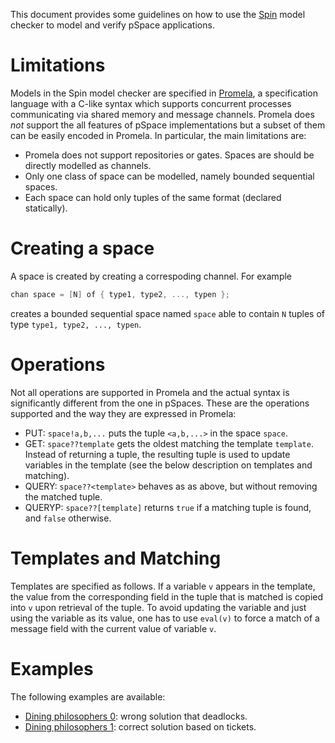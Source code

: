 This document provides some guidelines on how to use the [Spin](http://spinroot.com/) model checker to model and verify pSpace applications.

# Limitations
Models in the Spin model checker are specified in [Promela](http://spinroot.com/spin/Man/Intro.html), a specification language with a C-like syntax which supports concurrent processes communicating via shared memory and message channels. Promela does *not* support the all features of pSpace implementations but a subset of them can be easily encoded in Promela. In particular, the main limitations are:
- Promela does not support repositories or gates. Spaces are should be directly modelled as channels.
- Only one class of space can be modelled, namely bounded sequential spaces.
- Each space can hold only tuples of the same format (declared statically).

# Creating a space
A space is created by creating a correspoding channel. For example 

```C
chan space = [N] of { type1, type2, ..., typen };
```

creates a bounded sequential space named `space` able to contain `N` tuples of type `type1, type2, ..., typen`.

# Operations
Not all operations are supported in Promela and the actual syntax is significantly different from the one in pSpaces. These are the operations supported and the way they are expressed in Promela:

- PUT: `space!a,b,...` puts the tuple `<a,b,...>` in the space `space`.
- GET: `space??template` gets the oldest matching the template `template`. Instead of returning a tuple, the resulting tuple is used to update variables in the template (see the below description on templates and matching).
- QUERY: `space??<template>` behaves as as above, but without removing the matched tuple.
- QUERYP: `space??[template]` returns `true` if a matching tuple is found, and `false` otherwise.

# Templates and Matching
Templates are specified as follows. If a variable `v` appears in the template, the value from the corresponding field in the tuple that is matched is copied into `v` upon retrieval of the tuple. To avoid updating the variable and just using the variable as its value, one has to use `eval(v)` to force a match of a message field with the current value of variable `v`. 

# Examples
The following examples are available:
- [Dining philosophers 0](philosophers-0.md): wrong solution that deadlocks.
- [Dining philosophers 1](philosophers-1.md): correct solution based on tickets.



